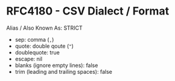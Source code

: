 # RFC4180 - CSV Dialect / Format

Alias / Also Known As:  STRICT

- sep: comma (`,`)
- quote: double qoute (`"`)
- doublequote: true
- escape: nil
- blanks (ignore empty lines): false
- trim (leading and trailing spaces): false

